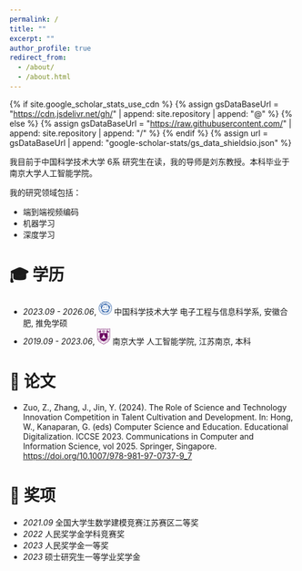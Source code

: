 ```yaml
---
permalink: /
title: ""
excerpt: ""
author_profile: true
redirect_from: 
  - /about/
  - /about.html
---
```


{% if site.google_scholar_stats_use_cdn %}
{% assign gsDataBaseUrl = "https://cdn.jsdelivr.net/gh/" | append: site.repository | append: "@" %}
{% else %}
{% assign gsDataBaseUrl = "https://raw.githubusercontent.com/" | append: site.repository | append: "/" %}
{% endif %}
{% assign url = gsDataBaseUrl | append: "google-scholar-stats/gs_data_shieldsio.json" %}

<span class='anchor' id='about-me'></span>

我目前于中国科学技术大学 6系 研究生在读，我的导师是刘东教授。本科毕业于南京大学人工智能学院。
 <!-- <a href='https://scholar.google.com/citations?user=79nbT9AAAAAJ'><img src="https://img.shields.io/endpoint?url={{ url | url_encode }}&logo=Google%20Scholar&labelColor=f6f6f6&color=9cf&style=flat&label=引用"></a>。 -->

我的研究领域包括：
- 端到端视频编码
- 机器学习
- 深度学习

  


<span class='anchor' id='-xl'></span>

# 🎓 学历
- *2023.09 - 2026.06*, <a href="https://www.ustc.edu.cn/"><img class="svg" src="/images/ustc.svg" width="23pt"></a> 中国科学技术大学 电子工程与信息科学系, 安徽合肥, 推免学硕 
- *2019.09 - 2023.06*, <a href="https://www.nju.edu.cn/"><img class="svg" src="/images/nju.svg" width="23pt"></a> 南京大学 人工智能学院, 江苏南京, 本科
 
<span class='anchor' id='-lwzl'></span>

# 📝 论文
-	Zuo, Z., Zhang, J., Jin, Y. (2024). The Role of Science and Technology Innovation Competition in Talent Cultivation and Development. In: Hong, W., Kanaparan, G. (eds) Computer Science and Education. Educational Digitalization. ICCSE 2023. Communications in Computer and Information Science, vol 2025. Springer, Singapore. https://doi.org/10.1007/978-981-97-0737-9_7




<span class='anchor' id='-ryjx'></span>

# 🏅 奖项
- *2021.09* 全国大学生数学建模竞赛江苏赛区二等奖 
- *2022* 人民奖学金学科竞赛奖  
- *2023* 人民奖学金一等奖 
- *2023* 硕士研究生一等学业奖学金   

<!-- <span class='anchor' id='-xshy'></span>

# 🏛️ 学术会议
- *2021.10*, 全国电磁无损检测技术研讨会 暨 中国机械工程学会无损检测分会电磁专业技术大会第十一届第四次全体会议, 陕西西安, 受邀报告
- *2019.09*, 第十九届国际应用电磁学与力学会议 (ISEM 2019), 江苏南京, 海报
- *2017.10*, 第六届中国国际管道会议 (CIPC 2017), 河北廊坊

<span class='anchor' id='-gzsx'></span>

# 💻 工作实习
- *2018.05 - 2020.02*, 重庆长江轴承股份有限公司, 重庆
- *2020.11.25 - 2020.12.02*, 湖北新冶钢有限公司, 湖北黄石
- *2017.6 - 2021.1*, 制造装备数字化国家工程研究中心, 湖北武汉 -->
